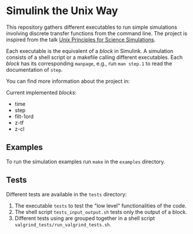 # Simulink the Unix Way 

This repository gathers different executables to run simple
simulations involving discrete transfer functions from the command
line. The project is inspired from the talk
[Unix Principles for Science Simulations](https://adamsgaard.dk/unix-for-science.html).

Each executable is the equivalent of a *block* in Simulink. A
simulation consists of a shell script or a makefile calling different
executables. Each *block* has its corresponding `manpage`, e.g., run
`man step.1` to read the documentation of `step`.

You can find more information about the project in:
[](https://www.mig-ap.com)

Current implemented *blocks*:
- time
- step
- filt-1ord
- z-tf
- z-cl

## Examples

To run the simulation examples run `make` in the `examples` directory.

## Tests

Different tests are available in the `tests` directory:

1. The executable `tests` to test the "low level" functionalities of
   the code.
2. The shell script `tests_input_output.sh` tests only the output of a
   block.
3. Different tests using [](https://valgrind.org/) are grouped
   together in a shell script `valgrind_tests/run_valgrind_tests.sh`.
